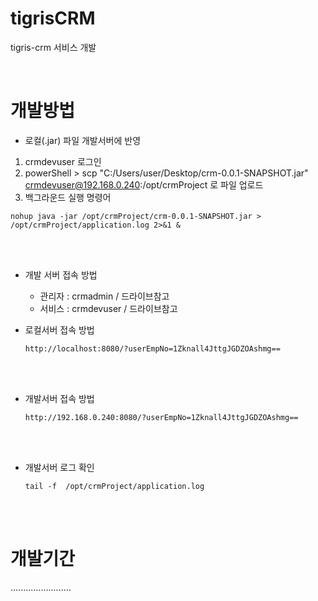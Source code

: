 # tigrisCRM
tigris-crm 서비스 개발

<br />

# 개발방법

- 로컬(.jar) 파일 개발서버에 반영
1. crmdevuser 로그인
2. powerShell > scp "C:/Users/user/Desktop/crm-0.0.1-SNAPSHOT.jar" crmdevuser@192.168.0.240:/opt/crmProject 로 파일 업로드
3. 백그라운드 실행 명령어
```
nohup java -jar /opt/crmProject/crm-0.0.1-SNAPSHOT.jar > /opt/crmProject/application.log 2>&1 &
```

<br/><br/>

  - 개발 서버 접속 방법
      - 관리자 : crmadmin / 드라이브참고
      - 서비스 : crmdevuser / 드라이브참고
    
  - 로컬서버 접속 방법

        http://localhost:8080/?userEmpNo=1Zknall4JttgJGDZOAshmg==

  <br/><br/>

  
  - 개발서버 접속 방법

        http://192.168.0.240:8080/?userEmpNo=1Zknall4JttgJGDZOAshmg==


  <br/><br/>


  - 개발서버 로그 확인

        tail -f  /opt/crmProject/application.log
  
  
  <br/><br/>

  

# 개발기간
........................


<br/><br/>
